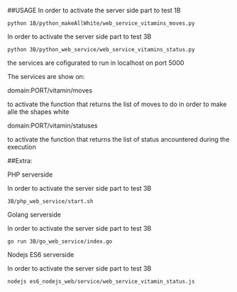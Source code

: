 ##USAGE
In order to activate the server side part to test 1B

``python 1B/python_makeAllWhite/web_service_vitamins_moves.py``

In order to activate the server side part to test 3B

``python 3B/python_web_service/web_service_vitamins_status.py``

the services are cofigurated to run in localhost on port 5000

The services are show on:

domain:PORT/vitamin/moves

to activate the function that returns the list of moves to do  in order to make alle the shapes white

domain:PORT/vitamin/statuses

to activate the function that returns the list of status ancountered during the execution

##Extra:

PHP serverside

In order to activate the server side part to test 3B

``3B/php_web_service/start.sh``

Golang serverside

In order to activate the server side part to test 3B

``go run 3B/go_web_service/index.go``

Nodejs ES6 serverside

In order to activate the server side part to test 3B

``nodejs es6_nodejs_web/service/web_service_vitamin_status.js``



